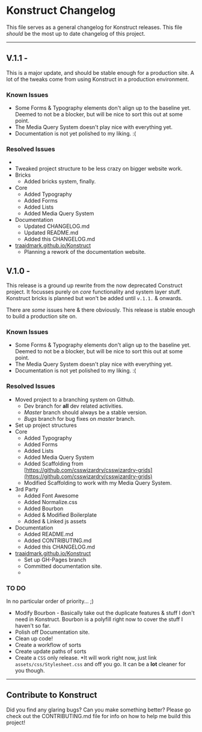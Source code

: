 # Konstruct Changelog

This file serves as a general changelog for Konstruct releases. This file *should* be the most up to date changelog of this project.

<hr />

## V.1.1 -

This is a major update, and should be stable enough for a production site. A lot of the tweaks come from using Konstruct in a production environment.

### Known Issues

* Some Forms & Typography elements don't align up to the baseline yet. Deemed to not be a blocker, but will be nice to sort this out at some point.
* The Media Query System doesn't play nice with everything yet.
* Documentation is not yet polished to my liking. :(

### Resolved Issues

* 
* Tweaked project structure to be less crazy on bigger website work.
* Bricks
	* Added bricks system, finally.
* Core
	* Added Typography
	* Added Forms
	* Added Lists
	* Added Media Query System
* Documentation
	* Updated CHANGELOG.md
	* Updated README.md
	* Added this CHANGELOG.md
* [traaidmark.github.io/Konstruct](http://traaidmark.github.io/Konstruct)
	* Planning a rework of the documentation website.

## V.1.0 - 

This release is a ground up rewrite from the now deprecated Construct project. It focusses purely on *core* functionality and system layer stuff. Konstruct bricks is planned but won't be added until <code>v.1.1.</code> & onwards.

There are *some* issues here & there obviously. This release is stable enough to build a production site on. 

### Known Issues

* Some Forms & Typography elements don't align up to the baseline yet. Deemed to not be a blocker, but will be nice to sort this out at some point.
* The Media Query System doesn't play nice with everything yet.
* Documentation is not yet polished to my liking. :(

### Resolved Issues

* Moved project to a branching system on Github.
	* Dev branch for **all** dev related activities. 
	* *Master* branch should always be a stable version.
	* *Bugs* branch for bug fixes on *master* branch.
* Set up project structures 
* Core
	* Added Typography
	* Added Forms
	* Added Lists
	* Added Media Query System
	* Added Scaffolding from [https://github.com/csswizardry/csswizardry-grids](https://github.com/csswizardry/csswizardry-grids)
	* Modified Scaffolding to work with my Media Query System.
* 3rd Party
	* Added Font Awesome
	* Added Normalize.css
	* Added Bourbon
	* Added & Modified Boilerplate
	* Added & Linked js assets
* Documentation
	* Added README.md
	* Added CONTRIBUTING.md
	* Added this CHANGELOG.md
* [traaidmark.github.io/Konstruct](http://traaidmark.github.io/Konstruct)
	* Set up GH-Pages branch
	* Committed documentation site.
	* 

### TO DO

In no particular order of priority... ;)

* Modify Bourbon - Basically take out the duplicate features & stuff I don't need in Konstruct. Bourbon is a polyfill right now to cover the stuff I haven't so far.
* Polish off Documentation site.
* Clean up code!
* Create a workflow of sorts
* Create update paths of sorts
* Create a <code>CSS</code> only release. *It will work right now, just link <code>assets/css/Stylesheet.css</code> and off you go. It can be a **lot** cleaner for you though.

<hr />

## Contribute to Konstruct

Did you find any glaring bugs? Can you make something better? Please go check out the CONTRIBUTING.md file for info on how to help me build this project!